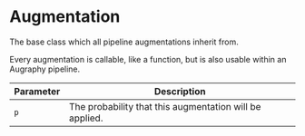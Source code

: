 # Augmentation

The base class which all pipeline augmentations inherit from.

Every augmentation is callable, like a function, but is also usable within an Augraphy pipeline.

| Parameter | Description                                             |
|-----------|---------------------------------------------------------|
| `p`       | The probability that this augmentation will be applied. |
